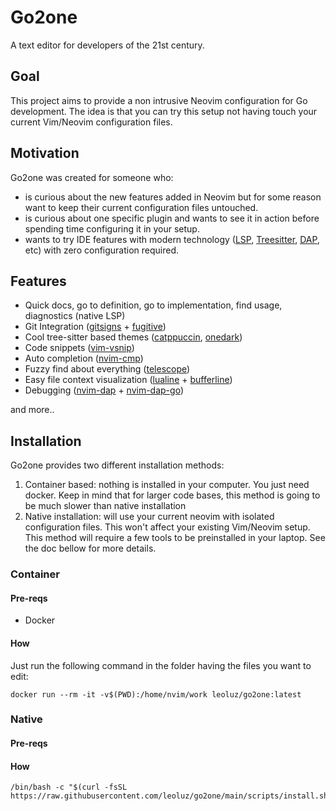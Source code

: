 # Go2one

A text editor for developers of the 21st century.

## Goal

This project aims to provide a non intrusive Neovim configuration for Go development. The idea is that you can try this setup not having touch your current Vim/Neovim configuration files.

## Motivation

Go2one was created for someone who:

* is curious about the new features added in Neovim but for some reason want to keep their current configuration files untouched.
* is curious about one specific plugin and wants to see it in action before spending time configuring it in your setup.
* wants to try IDE features with modern technology ([LSP][1], [Treesitter][2], [DAP][3], etc) with zero configuration required.

## Features

* Quick docs, go to definition, go to implementation, find usage, diagnostics (native LSP)
* Git Integration ([gitsigns][4] + [fugitive][5])
* Cool tree-sitter based themes ([catppuccin][6], [onedark][7])
* Code snippets ([vim-vsnip][8])
* Auto completion ([nvim-cmp][9])
* Fuzzy find about everything ([telescope][10])
* Easy file context visualization ([lualine][11] + [bufferline][12])
* Debugging ([nvim-dap][13] + [nvim-dap-go][14])

and more..

## Installation

Go2one provides two different installation methods:

1. Container based: nothing is installed in your computer. You just need docker. Keep in mind that for larger code bases, this method is going to be much slower than native installation
1. Native installation: will use your current neovim with isolated configuration files. This won't affect your existing Vim/Neovim setup. This method will require a few tools to be preinstalled in your laptop. See the doc bellow for more details.

### Container

#### Pre-reqs

- Docker

#### How

Just run the following command in the folder having the files you want to edit:

    docker run --rm -it -v$(PWD):/home/nvim/work leoluz/go2one:latest

### Native


#### Pre-reqs

#### How

    /bin/bash -c "$(curl -fsSL https://raw.githubusercontent.com/leoluz/go2one/main/scripts/install.sh)"

[1]: https://microsoft.github.io/language-server-protocol/ "Language Server Protocol"
[2]: https://tree-sitter.github.io/tree-sitter/ "Treesitter"
[3]: https://microsoft.github.io/debug-adapter-protocol/ "Debug Adapter Protocol"
[4]: https://github.com/lewis6991/gitsigns.nvim "gitsigns"
[5]: https://github.com/tpope/vim-fugitive "fugitive"
[6]: https://github.com/catppuccin/nvim "catppuccin"
[7]: https://github.com/navarasu/onedark.nvim "onedark"
[8]: https://github.com/hrsh7th/vim-vsnip "vsnip"
[9]: https://github.com/hrsh7th/nvim-cmp "nvim-cmp"
[10]: https://github.com/nvim-telescope/telescope.nvim "telescope"
[11]: https://github.com/nvim-lualine/lualine.nvim "lualine"
[12]: https://github.com/akinsho/bufferline.nvim "bufferline"
[13]: https://github.com/mfussenegger/nvim-dap "nvim-dap"
[14]: https://github.com/leoluz/nvim-dap-go "dap-go"
